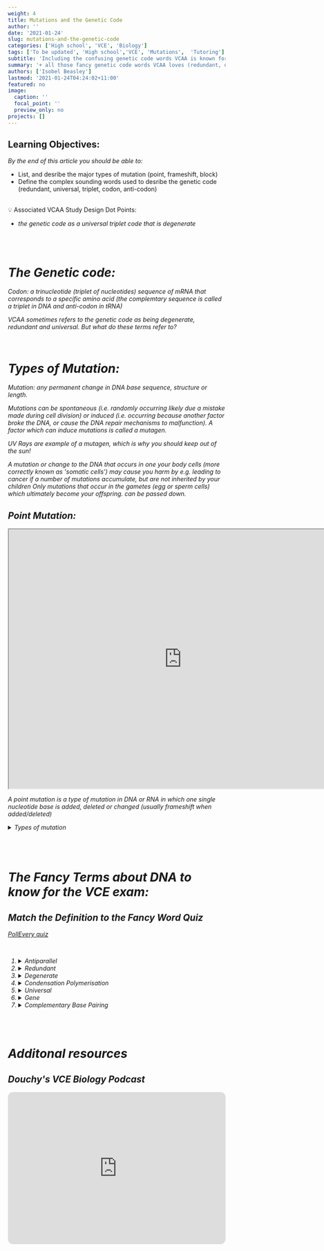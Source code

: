 ```yaml
---
weight: 4
title: Mutations and the Genetic Code
author: ''
date: '2021-01-24'
slug: mutations-and-the-genetic-code
categories: ['High school', 'VCE', 'Biology']
tags: ['To be updated', 'High school','VCE', 'Mutations',  'Tutoring']
subtitle: 'Including the confusing genetic code words VCAA is known for'
summary: '+ all those fancy genetic code words VCAA loves (redundant, degenerant, universal ...)'
authors: ['Isobel Beasley']
lastmod: '2021-01-24T04:24:02+11:00'
featured: no
image:
  caption: ''
  focal_point: ''
  preview_only: no
projects: []
---
```



## Learning Objectives:

*By the end of this article you should be able to:* 

- List, and desribe the major types of mutation (point, frameshift, block)
- Define the complex sounding words used to desribe the genetic code (redundant, universal, triplet, codon, anti-codon)

<br> 

<aside>
💡 Associated VCAA Study Design Dot Points: 
<br> 
<ul> <i> 
<li> the genetic code as a universal triplet code that is degenerate </li>
</ul>
</aside>

<br>
<br>

    
# The Genetic code:

Codon: a trinucleotide (triplet of nucleotides) sequence of mRNA that corresponds to a specific amino acid (the complemtary sequence is called a triplet in DNA and anti-codon in tRNA) 

VCAA sometimes refers to the genetic code as being degenerate, redundant and universal. But what do these terms refer to?

<br> 

# Types of Mutation:

Mutation: any permanent change in DNA base sequence, structure or length. 

Mutations can be spontaneous (i.e. randomly occurring likely due a mistake made during cell division) or induced (i.e. occurring because another factor broke the DNA, or cause the DNA repair mechanisms to malfunction). A factor which can induce mutations is called a mutagen. 

UV Rays are example of a mutagen, which is why you should keep out of the sun!

A mutation or change to the DNA that occurs in one your body cells (more correctly known as 'somatic cells') may cause you harm by e.g. leading to cancer if a number of mutations accumulate, but are not inherited by your children  Only mutations that occur in the gametes (egg or sperm cells) which ultimately become your offspring. can be passed down. 
 

## Point Mutation: 

<iframe src="https://pollev-embeds.com/multiple_choice_polls/2i7n8kclwbZrMYgTnNC77/respond" width="800px" height="600px"></iframe>

  A point mutation is a type of mutation in DNA or RNA in which one single nucleotide base is added, deleted or changed (usually frameshift when added/deleted)

<details> <summary> Types of mutation </summary> 
<ul>
<li>
   <details> <summary> <b> Point: </b> </summary> 
   A point mutation is a type of mutation in DNA or RNA in which one single nucleotide base is added, deleted or changed (usually frameshift when added/deleted)
   </details> 
</li>
<li>
  <details> <summary> <b> Frameshift: </b> </summary>  When the addition or deletion of one or several (not multiples of three) cause the three base DNA triplet to change (changing the amino acid sequence)
  </details> 
</li>
<li>
  <details> <summary> <b> Block: </b> </summary> 
  Changes to segments of a chromosome, resulting in large scale changes in the DNA of an organism (and typically larger changes to the phenotype of an organism)
  </details> 
</li>
</ul> 
</details> 

<br> 
<br>
<br>

# The Fancy Terms about DNA to know for the VCE exam: 

## Match the Definition to the Fancy Word Quiz

[PollEvery quiz](https://pollev.com/isobelbeasle182)

<br>

1. <details> <summary> Antiparallel </summary>
   The two DNA strands run alongside each other in the opposite direction (with respect to the 5' phosphate and the 3' hydroxyl group)
    </details> 
2. <details> <summary> Redundant </summary> 
   Multiple different DNA sequences can encode the same amino acid / protein 
   </details>
3. <details> <summary> Degenerate </summary> 
   A change to a DNA sequence doesn't always result in a change to the protein it encodes
   </details> 
4. <details> <summary> Condensation Polymerisation </summary> 
   The phosphodiester backbone of a DNA strand forms from the addition of nucleotides, resulting in the loss of water
   </details> 
5. <details> <summary> Universal </summary> 
   The same DNA sequence encodes for the same protein no matter what organism it is in
    </details> 
6. <details> <summary> Gene </summary> 
   A DNA sequence which encodes a specific protein product
   </details> 
7. <details> <summary> Complementary Base Pairing </summary> 
   Particular nucleotides only ever pair up with each other using hydrogen bonds. (e.g. A - T, G - C)
   </details> 

<br>
<br>


# Additonal resources

## Douchy's VCE Biology Podcast
 
<iframe style="border-radius:12px" src="https://open.spotify.com/embed/episode/4fBOVUKTTOSNyhXkFdsX3H?utm_source=generator" width="100%" height="352" frameBorder="0" allowfullscreen="" allow="autoplay; clipboard-write; encrypted-media; fullscreen; picture-in-picture" loading="lazy"></iframe>
